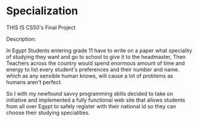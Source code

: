 # Specialization

THIS IS CS50's Final Project

Description:

In Egypt Students entering grade 11 have to write on a paper what speciality of studying they want and go to school to give it to the headmaster,
Then Teachers across the country would spend enormous amount of time and energy to list every student's preferences and their number and name.
which as any sensible human knows, will cause a lot of problems as humans aren't perfect.

So I with my newfound savvy programming skills decided to take on initiative and implemented a fully functional web site that allows students from all over Egypt to safely
register with their national id so they can choose their studying specialities.

